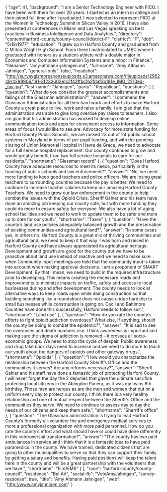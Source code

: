 {
  "age": 41,
  "background": "I am a Senior Technology Engineer with FICO.  I have been with them for over 20 years.  I started as an intern in college and then joined full time after I graduated.  I was selected to represent FICO at the Women in Technology Summit in Silicon Valley in 2016.  I have also presented at conferences in Miami and Las Vegas speaking on best practices in Business Intelligence and Data Analytics.",
  "directory": "content/harford-county/county-council/district-F",
  "district": "F",
  "dob": "5/18/1977",
  "education": "I grew up in Harford County and graduated from C Milton Wright High School.  From there I matriculated to UMBC where I graduated with honors as a student-athlete with a double major in Economics and Computer Information Systems and a minor in Finance.",
  "filename": "amy-altmann-jahnigen.md",
  "full-name": "Amy Altmann Jahnigen",
  "general-only": false,
  "headshot": "http://surveygizmoresponseuploads.s3.amazonaws.com/fileuploads/296249/4299906/191-3f232602e1c2f43ffbc1b2fdaf3b181e_IMG_2210ed-_fav.jpg",
  "last-name": "Jahnigen",
  "party": "Republican",
  "questions": [
    {
      "question": "What do you consider the greatest accomplishments and failings of the Glassman administration?",
      "answer": "I commend the Glassman Administration for all their hard work and efforts to make Harford County a great place to live, work and raise a family.  I am glad that the administration was able to give long overdue pay raises to teachers.  I also am glad that his administration has worked to develop online communication tools and apps for convenient access to information.   Some areas of focus I would like to see are: Advocacy for more state funding for Harford County Public Schools, we are ranked 23 out of 24 public school systems in Maryland in terms of per pupil funding, and with the pending closing of Union Memorial Hospital in Havre de Grace, we need to advocate for a full service hospital replacement.   Our county continues to grow and would greatly benefit from two full service hospitals to care for our residents.",
      "shortname": "Glassman record"
    },
    {
      "question": "Does Harford County have adequate resources to meet its needs, particularly in the funding of public schools and law enforcement?",
      "answer": "No, we need more funding to keep good teachers and police officers.   We are losing great teachers to surrounding counties because the pay is better.  We need to continue to increase teacher salaries to keep our amazing Harford County Teachers.  We need to grow our law enforcement in the county to help combat the issues with the Opioid Crisis. Sheriff Gahler and his team have done an amazing job keeping our county safe, but with more funding they could do more to ensure safety for everyone.   We also have a lot of aging school facilities and we need to work to update them to be safer and more up to date for our youth.",
      "shortname": "Taxes"
    },
    {
      "question": "Have the county’s land use policies adequately balanced growth and the preservation of existing communities and agricultural land?",
      "answer": "In some cases yes, in others no. Harford County is a great mix of thriving communities and agricultural land; we need to keep it that way.  I was born and raised in Harford County and have always appreciated its agricultural heritage.  Development and growth are good for the county but we have to be proactive about land use instead of reactive and we need to make sure when Community Input meetings are held that the community input is taken into account when making approval decisions.  I am a proponent of SMART Development.  By that I mean, we need to build in the required infrastructure prior to developing. This means creating the necessary roads and improvements to minimize impacts on traffic, safety and access to local businesses during and after development.   The county needs to look at alternative ways to keep roads open while doing construction so that building something like a roundabout does not cause undue hardship to small businesses while construction is going on.  Cecil and Baltimore Counties have done this successfully, Harford needs to follow suit.",
      "shortname": "Land use"
    },
    {
      "question": "How do you rate the county’s efforts to fight opioid addiction overdoses? What else, if anything, should the county be doing to combat the epidemic?",
      "answer": "It is sad to see the overdoses and death numbers rise.  I think awareness is important and making sure the stigma of addiction is removed – it crosses all socio-economic groups.  We need to stop the cycle of despair.  Public awareness and drug take back days need to increase and we need to do more to teach our youth about the dangers of opioids and other gateway drugs.",
      "shortname": "Opioids"
    },
    {
      "question": "How would you characterize the relationship between the Harford County Sheriff’s Office and the communities it serves? Are any reforms necessary?",
      "answer": "Sheriff Gahler and his staff have done a fantastic job of protecting Harford County.  I will never forget the day the 2 deputies that gave the ultimate sacrifice protecting local citizens in the Abingdon Panera, as it was my twins 8th birthday.  Those men are heroes as are the men and women that put on a uniform every day to protect our county.  I think there is a very healthy relationship and one of mutual respect between the Sheriff's Office and the communities they serve. We need to continue to assess day to day the needs of our citizens and keep them safe.",
      "shortname": "Sherrif's office"
    },
    {
      "question": "The Glassman administration is trying to lead Harford County’s formerly all-volunteer fire and emergency medical services to more a professional organization with more paid personnel. How do you rate the county’s effort and what should have or could have done differently in this controversial transformation?",
      "answer": "The county has two paid ambulances in service and I think that it is a fantastic idea to have paid paramedics in the county. We have trained, dedicated citizens that are going to other municipalities to serve so that they can support their family by getting a salary and benefits.  Having paid positions will keep the talent here in the county and will be a great partnership with the volunteers that we have.",
      "shortname": "Fire/EMS"
    }
  ],
  "race": "harford-county/county-council",
  "residence": "Bel Air",
  "social-fb": "VoteAmyJahnigen",
  "survey-response": true,
  "title": "Amy Altmann Jahnigen",
  "web": "http://www.amyjahnigen.com"
}
